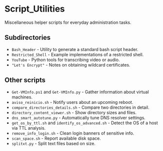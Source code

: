 # Script_Utilities

Miscellaneous helper scripts for everyday administration tasks.

## Subdirectories

- `Bash_Header` - Utility to generate a standard bash script header.
- `Restricted_Shell` - Example implementations of a restricted shell.
- `YouTube` - Python tools for transcribing video or audio.
- `"Let's Encrypt"` - Notes on obtaining wildcard certificates.

## Other scripts

- `Get-VMInfo.ps1` and `Get-VMInfo.py` - Gather information about virtual machines.
- `aviso_reinicio.sh` - Notify users about an upcoming reboot.
- `compare_directories_details.sh` - Compare two directories in detail.
- `directory_content_viewer.sh` - Show directory sizes and files.
- `dns_smart_autotune.py` - Automatically tune DNS resolver settings.
- `get_os_by_ttl.sh` and `identify_os_advanced.sh` - Detect the OS of a host via TTL analysis.
- `remove_info_login.sh` - Clean login banners of sensitive info.
- `scan_space.sh` - Report available disk space.
- `splitxt.py` - Split text files based on size.
